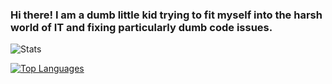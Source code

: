 ### Hi there! I am a dumb little kid trying to fit myself into the harsh world of IT and fixing particularly dumb code issues.
![Stats](https://github-readme-stats.vercel.app/api?username=TaeKwonZeus&show_icons=true&theme=calm)

[![Top Languages](https://github-readme-stats.vercel.app/api/top-langs/?username=TaeKwonZeus&theme=calm)](https://github.com/anuraghazra/github-readme-stats)

<!--
**TaeKwonZeus/TaeKwonZeus** is a ✨ _special_ ✨ repository because its `README.md` (this file) appears on your GitHub profile.

Here are some ideas to get you started:

- 🔭 I’m currently working on ...
- 🌱 I’m currently learning ...
- 👯 I’m looking to collaborate on ...
- 🤔 I’m looking for help with ...
- 💬 Ask me about ...
- 📫 How to reach me: ...
- 😄 Pronouns: ...
- ⚡ Fun fact: ...
-->
